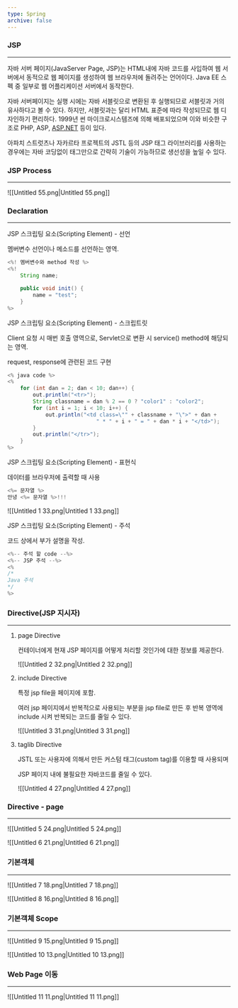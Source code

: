 ```yaml
---
type: Spring
archive: false
---
```

### JSP

---

자바 서버 페이지(JavaServer Page, JSP)는 HTML내에 자바 코드를 사입하여 웹 서버에서 동적으로 웹 페이지를 생성하여 웹 브라우저에 돌려주는 언어이다. Java EE 스펙 중 일부로 웹 어플리케이션 서버에서 동작한다.

자바 서버페이지는 실행 시에는 자바 서블릿으로 변환된 후 실행되므로 서블릿과 거의 유사하다고 볼 수 있다. 하지만, 서블릿과는 달리 HTML 표준에 따라 작성되므로 웹 디자인하기 편리하다. 1999년 썬 마이크로시스템즈에 의해 배포되었으며 이와 비슷한 구조로 PHP, ASP, [ASP.NET](http://ASP.NET) 등이 있다.

아파치 스트럿츠나 자카르타 프로젝트의 JSTL 등의 JSP 태그 라이브러리를 사용하는 경우에는 자바 코딩없이 태그만으로 간략히 기술이 가능하므로 생선성을 높일 수 있다.

  

### JSP Process

---

![[Untitled 55.png|Untitled 55.png]]

  

### Declaration

---

JSP 스크립팅 요소(Scripting Element) - 선언

멤버변수 선언이나 메소드를 선언하는 영역.

```Java
<%! 멤버변수와 method 작성 %>
<%!
	String name;

	public void init() {
		name = "test";
	}
%>
```

  

JSP 스크립팅 요소(Scripting Element) - 스크립트릿

Client 요청 시 매번 호출 영역으로, Servlet으로 변환 시 service() method에 해당되는 영역.

request, response에 관련된 코드 구현

```Java
<% java code %>
<%
	for (int dan = 2; dan < 10; dan++) {
		out.println("<tr>");
		String classname = dan % 2 == 0 ? "color1" : "color2";
		for (int i = 1; i < 10; i++) {
			out.println("<td class=\"" + classname + "\">" + dan + 
							" * " + i + " = " + dan * i + "</td>");
		}
		out.println("</tr>");
	}
%>
```

  

JSP 스크립팅 요소(Scripting Element) - 표현식

데이터를 브라우저에 출력할 때 사용

```Java
<%= 문자열 %>
안녕 <%= 문자열 %>!!!
```

![[Untitled 1 33.png|Untitled 1 33.png]]

  

JSP 스크립팅 요소(Scripting Element) - 주석

코드 상에서 부가 설명을 작성.

```Java
<%-- 주석 할 code --%>
<%-- JSP 주석 --%>
<%
/*
Java 주석
*/
%>
```

  

### Directive(JSP 지시자)

---

1. page Directive
    
    컨테이너에게 현재 JSP 페이지를 어떻게 처리할 것인가에 대한 정보를 제공한다.
    
    ![[Untitled 2 32.png|Untitled 2 32.png]]
    
2. include Directive
    
    특정 jsp file을 페이지에 포함.
    
    여러 jsp 페이지에서 반복적으로 사용되는 부분을 jsp file로 만든 후 반복 영역에 include 시켜 반복되는 코드를 줄일 수 있다.
    
    ![[Untitled 3 31.png|Untitled 3 31.png]]
    
3. taglib Directive
    
    JSTL 또는 사용자에 의해서 만든 커스텀 태그(custom tag)를 이용할 때 사용되며
    
    JSP 페이지 내에 불필요한 자바코드를 줄일 수 있다.
    
    ![[Untitled 4 27.png|Untitled 4 27.png]]
    
      
    

### Directive - page

---

![[Untitled 5 24.png|Untitled 5 24.png]]

![[Untitled 6 21.png|Untitled 6 21.png]]

  

### 기본객체

---

![[Untitled 7 18.png|Untitled 7 18.png]]

![[Untitled 8 16.png|Untitled 8 16.png]]

  

### 기본객체 Scope

---

![[Untitled 9 15.png|Untitled 9 15.png]]

![[Untitled 10 13.png|Untitled 10 13.png]]

  

### Web Page 이동

---

![[Untitled 11 11.png|Untitled 11 11.png]]